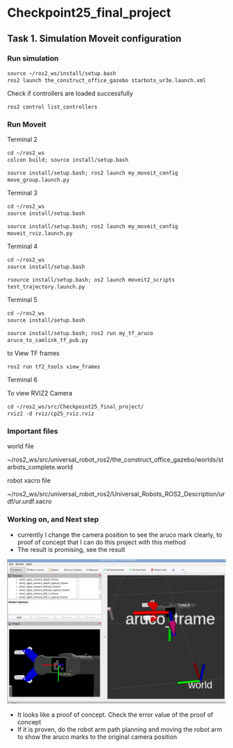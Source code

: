 # Checkpoint25_final_project

## Task 1. Simulation Moveit configuration


### Run simulation

```
source ~/ros2_ws/install/setup.bash
ros2 launch the_construct_office_gazebo starbots_ur3e.launch.xml
```

Check if controllers are loaded successfully

```
ros2 control list_controllers
```

### Run Moveit

Terminal 2

```
cd ~/ros2_ws
colcon build; source install/setup.bash
```

```
source install/setup.bash; ros2 launch my_moveit_config move_group.launch.py
```

Terminal 3

```
cd ~/ros2_ws
source install/setup.bash
```

```
source install/setup.bash; ros2 launch my_moveit_config moveit_rviz.launch.py
```


Terminal 4

```
cd ~/ros2_ws
source install/setup.bash
```

```
rsource install/setup.bash; os2 launch moveit2_scripts test_trajectory.launch.py
```

Terminal 5

```
cd ~/ros2_ws
source install/setup.bash
```

```
source install/setup.bash; ros2 run my_tf_aruco aruco_to_camlink_tf_pub.py
```


to View TF frames

```
ros2 run tf2_tools view_frames
```

Terminal 6

To view RVIZ2 Camera 

```
cd ~/ros2_ws/src/Checkpoint25_final_project/
rviz2 -d rviz/cp25_rviz.rviz
```


### Important files

world file

~/ros2_ws/src/universal_robot_ros2/the_construct_office_gazebo/worlds/starbots_complete.world

robot xacro file

~/ros2_ws/src/universal_robot_ros2/Universal_Robots_ROS2_Description/urdf/ur.urdf.xacro


### Working on, and Next step 

- currently I change the camera position to see the aruco mark clearly, to proof of concept that I can do this project with this method
- The result is promising, see the result

![alt text](cp25_proof_of_concepting.png)

- It looks like a proof of concept. Check the error value of the proof of concept
- If it is proven, do the robot arm path planning and moving the robot arm to show the aruco marks to the original camera position
